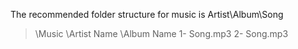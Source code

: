 The recommended folder structure for music is Artist\Album\Song

> \Music
>    \Artist Name
>       \Album Name
>          1- Song.mp3
>          2- Song.mp3